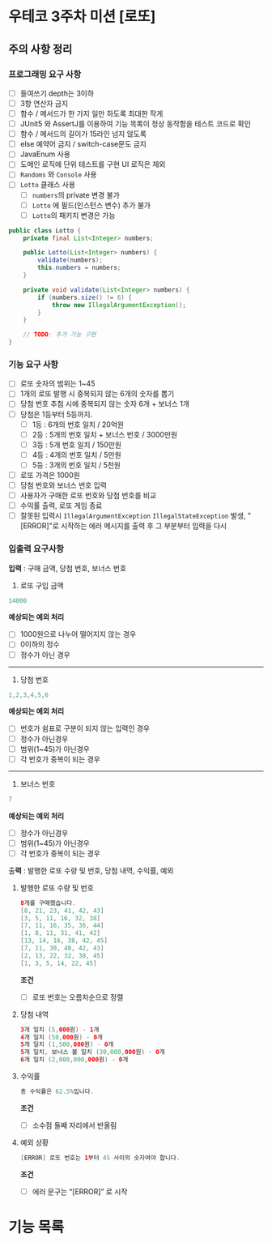 # 우테코 3주차 미션 [로또]

## 주의 사항 정리

### 프로그래밍 요구 사항

- [ ]  들여쓰기 depth는 3이하
- [ ]  3항 연산자 금지
- [ ]  함수 / 메서드가 한 가지 일만 하도록 최대한 작게
- [ ]  JUnit5 와 AssertJ를 이용하여 기능 목록이 정상 동작함을 테스트 코드로 확인
- [ ]  함수 / 메서드의 길이가 15라인 넘지 않도록
- [ ]  else 예약어 금지 / switch-case문도 금지
- [ ]  JavaEnum 사용
- [ ]  도메인 로직에 단위 테스트를 구현 UI 로직은 제외
- [ ]  `Randoms` 와 `Console` 사용
- [ ]  `Lotto` 클래스 사용
    - [ ]  `numbers`의 private 변경 불가
    - [ ]  `Lotto` 에 필드(인스턴스 변수) 추가 불가
    - [ ]  `Lotto`의 패키지 변경은 가능

```java
public class Lotto {
    private final List<Integer> numbers;

    public Lotto(List<Integer> numbers) {
        validate(numbers);
        this.numbers = numbers;
    }

    private void validate(List<Integer> numbers) {
        if (numbers.size() != 6) {
            throw new IllegalArgumentException();
        }
    }

    // TODO: 추가 기능 구현
}
```

### 기능 요구 사항

- [ ]  로또 숫자의 범위는 1~45
- [ ]  1개의 로또 발행 시 중복되지 않는 6개의 숫자를 뽑기
- [ ]  당첨 번호 추첨 시에 중복되지 않는 숫자 6개 + 보너스 1개
- [ ]  당첨은 1등부터 5등까지.
    - [ ]  1등 : 6개의 번호 일치 / 20억원
    - [ ]  2등 : 5개의 번호 일치 + 보너스 번호 / 3000만원
    - [ ]  3등 : 5개 번호 일치 / 150만원
    - [ ]  4등 : 4개의 번호 일치 / 5만원
    - [ ]  5등 : 3개의 번호 일치 / 5천원
- [ ]  로또 가격은 1000원
- [ ]  당첨 번호와 보너스 번호 입력
- [ ]  사용자가 구매한 로또 번호와 당첨 번호를 비교
- [ ]  수익률 출력, 로또 게임 종료
- [ ]  잘못된 입력시 `IllegalArgumentException` `IllegalStateException` 발생, "[ERROR]"로 시작하는 에러 메시지를 출력 후 그 부분부터 입력을 다시

### 입출력 요구사항

**입력** : 구매 금액, 당첨 번호, 보너스 번호

1. 로또 구입 금액

```java
14000
```

**예상되는 예외 처리**

- [ ]  1000원으로 나누어 떨어지지 않는 경우
- [ ]  0이하의 정수
- [ ]  정수가 아닌 경우

---

1. 당첨 번호

```java
1,2,3,4,5,6
```

**예상되는 예외 처리**

- [ ]  번호가 쉼표로 구분이 되지 않는 입력인 경우
- [ ]  정수가 아닌경우
- [ ]  범위(1~45)가 아닌경우
- [ ]  각 번호가 중복이 되는 경우

---

1. 보너스 번호

```java
7
```

**예상되는 예외 처리**

- [ ]  정수가 아닌경우
- [ ]  범위(1~45)가 아닌경우
- [ ]  각 번호가 중복이 되는 경우

출**력** : 발행한 로또 수량 및 번호, 당첨 내역, 수익률, 예외

1. 발행한 로또 수량 및 번호

    ```java
    8개를 구매했습니다.
    [8, 21, 23, 41, 42, 43] 
    [3, 5, 11, 16, 32, 38] 
    [7, 11, 16, 35, 36, 44] 
    [1, 8, 11, 31, 41, 42] 
    [13, 14, 16, 38, 42, 45] 
    [7, 11, 30, 40, 42, 43] 
    [2, 13, 22, 32, 38, 45] 
    [1, 3, 5, 14, 22, 45]
    ```

   **조건**

    - [ ]  로또 번호는 오름차순으로 정렬
2. 당첨 내역

    ```java
    3개 일치 (5,000원) - 1개
    4개 일치 (50,000원) - 0개
    5개 일치 (1,500,000원) - 0개
    5개 일치, 보너스 볼 일치 (30,000,000원) - 0개
    6개 일치 (2,000,000,000원) - 0개
    ```

3. 수익률

    ```java
    총 수익률은 62.5%입니다.
    ```

   **조건**

    - [ ]  소수점 둘째 자리에서 반올림
4. 예외 상황

    ```java
    [ERROR] 로또 번호는 1부터 45 사이의 숫자여야 합니다.
    ```

   **조건**

    - [ ]  에러 문구는 “[ERROR]” 로 시작

# 기능 목록